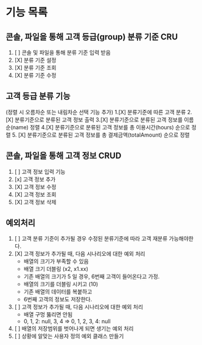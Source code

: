 # 기능 목록


## 콘솔, 파일을 통해 고객 등급(group) 분류 기준 CRU
1. [ ] 콘솔 및 파일을 통해 분류 기준 입력 받음
2. [X] 분류 기준 설정
3. [X] 분류 기준 조회
3. [X] 분류 기준 수정


## 고객 등급 분류 기능
(정렬 시 오름차순 또는 내림차순 선택 기능 추가)
1.[X] 분류기준에 따른 고객 분류
2.[X] 분류기준으로 분류된 고객 정보 출력
3.[X] 분류기준으로 분류된 고객 정보를 이름순(name) 정렬
4.[X] 분류기준으로 분류된 고객 정보를 총 이용시간(hours) 순으로 정렬
5. [X] 분류기준으로 분류된 고객 정보를 총 결제금액(totalAmount) 순으로 정렬

## 콘솔, 파일을 통해 고객 정보 CRUD
1. [ ] 고객 정보 입력 기능
2. [x] 고객 정보 추가
2. [X] 고객 정보 수정
3. [X] 고객 정보 조회
4. [X] 고객 정보 삭제


## 예외처리
1. [ ] 고객 분류 기준이 추가될 경우 수정된 분류기준에 따라 고객 재분류 가능해야한다.
2. [X] 고객 정보가 추가될 때, 다음 시나리오에 대한 예외 처리
    - 배열의 크기가 부족할 수 있음
   - 배열 크기 더블링 (x2, x1.xx)
   - 기존 배열의 크기가 5 일 경우, 6번째 고객이 들어온다고 가정.
   - 배열의 크기를 더블링 시키고 (10)
   - 기존 배열의 데이터를 복붙하고
   - 6번째 고객의 정보도 저장한다.
3. [ ] 고객 정보가 추가될 때, 다음 시나리오에 대한 예외 처리
   - 배열 구멍 뚫리면 안됨
   - 0, 1, 2: null, 3, 4 ⇒ 0, 1, 2, 3, 4: null
4. [ ] 배열의 저장범위를 벗어나게 되면 생기는 예외 처리
5. [ ] 상황에 알맞는 사용자 정의 예외 클래스 만들기
   